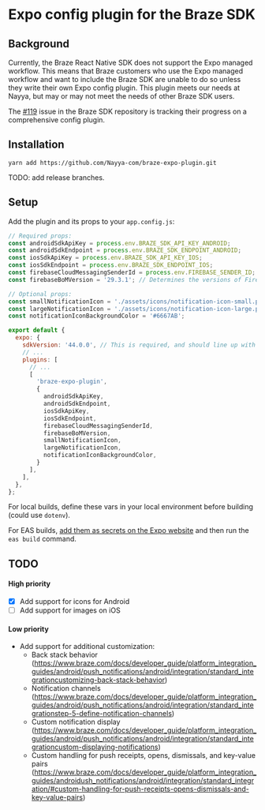 # Expo config plugin for the Braze SDK

## Background

Currently, the Braze React Native SDK does not support the Expo managed workflow. This means that Braze customers who use the Expo managed workflow and want to include the Braze SDK are unable to do so unless they write their own Expo config plugin. This plugin meets our needs at Nayya, but may or may not meet the needs of other Braze SDK users.

The [#119](https://github.com/Appboy/appboy-react-sdk/issues/119) issue in the Braze SDK repository is tracking their progress on a comprehensive config plugin.

## Installation
```
yarn add https://github.com/Nayya-com/braze-expo-plugin.git
```

TODO: add release branches.

## Setup
Add the plugin and its props to your `app.config.js`:
```javascript
// Required props:
const androidSdkApiKey = process.env.BRAZE_SDK_API_KEY_ANDROID;
const androidSdkEndpoint = process.env.BRAZE_SDK_ENDPOINT_ANDROID;
const iosSdkApiKey = process.env.BRAZE_SDK_API_KEY_IOS;
const iosSdkEndpoint = process.env.BRAZE_SDK_ENDPOINT_IOS;
const firebaseCloudMessagingSenderId = process.env.FIREBASE_SENDER_ID;
const firebaseBoMVersion = '29.3.1'; // Determines the versions of Firebase SDK packages. See https://firebase.google.com/docs/android/setup#available-libraries for versions.

// Optional props:
const smallNotificationIcon = './assets/icons/notification-icon-small.png';
const largeNotificationIcon = './assets/icons/notification-icon-large.png';
const notificationIconBackgroundColor = '#6667AB';

export default {
  expo: {
    sdkVersion: '44.0.0', // This is required, and should line up with the version specified in your package.json.
    // ...
    plugins: [
      // ...
      [
        'braze-expo-plugin',
        {
          androidSdkApiKey,
          androidSdkEndpoint,
          iosSdkApiKey,
          iosSdkEndpoint,
          firebaseCloudMessagingSenderId,
          firebaseBoMVersion,
          smallNotificationIcon,
          largeNotificationIcon,
          notificationIconBackgroundColor,
        }
      ],
    ],
  },
};
```

For local builds, define these vars in your local environment before building (could use `dotenv`).

For EAS builds, [add them as secrets on the Expo website](https://docs.expo.dev/build-reference/variables/#secrets-on-the-expo-website) and then run the `eas build` command.

## TODO

#### High priority
- [X] Add support for icons for Android
- [ ] Add support for images on iOS

#### Low priority
- Add support for additional customization:
  - Back stack behavior (https://www.braze.com/docs/developer_guide/platform_integration_guides/android/push_notifications/android/integration/standard_integrationcustomizing-back-stack-behavior)
  - Notification channels (https://www.braze.com/docs/developer_guide/platform_integration_guides/android/push_notifications/android/integration/standard_integrationstep-5-define-notification-channels)
  - Custom notification display (https://www.braze.com/docs/developer_guide/platform_integration_guides/android/push_notifications/android/integration/standard_integrationcustom-displaying-notifications)
  - Custom handling for push receipts, opens, dismissals, and key-value pairs (https://www.braze.com/docs/developer_guide/platform_integration_guides/androidush_notifications/android/integration/standard_integration/#custom-handling-for-push-receipts-opens-dismissals-and-key-value-pairs)
